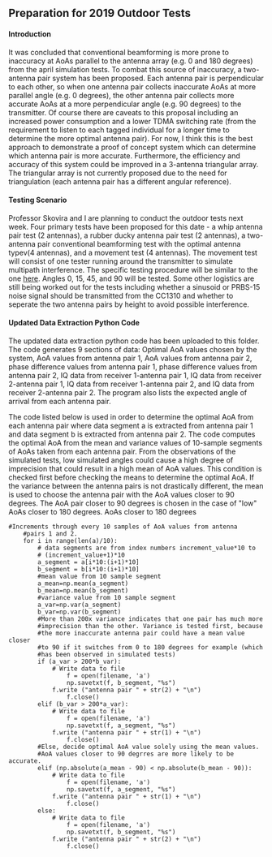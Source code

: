 ## Preparation for 2019 Outdoor Tests

#### Introduction
It was concluded that conventional beamforming is more prone to inaccuracy at AoAs parallel to the antenna array (e.g. 0 and 180 degrees) from the april simulation tests. To combat this source of inaccuracy, a two-antenna pair system has been proposed. Each antenna pair is perpendicular to each other, so when one antenna pair collects inaccurate AoAs at more parallel angle (e.g. 0 degrees), the other antenna pair collects more accurate AoAs at a more perpendicular angle (e.g. 90 degrees) to the transmitter. Of course there are caveats to this proposal including an increased power consumption and a lower TDMA switching rate (from the requirement to listen to each tagged individual for a longer time to determine the more optimal antenna pair). For now, I think this is the best approach to demonstrate a proof of concept system which can determine which antenna pair is more accurate. Furthermore, the efficiency and accuracy of this system could be improved in a 3-antenna triangular array. The triangular array is not currently proposed due to the need for triangulation (each antenna pair has a different angular reference). 

#### Testing Scenario
Professor Skovira and I are planning to conduct the outdoor tests next week. Four primary tests have been proposed for this date - a whip antenna pair test (2 antennas), a rubber ducky antenna pair test (2 antennas), a two-antenna pair conventional beamforming test with the optimal antenna typev(4 antennas), and a movement test (4 antennas). The movement test will consist of one tester running around the transmitter to simulate multipath interference. The specific testing procedure will be similar to the one [here](https://github.com/jakapoor/AMRUPT/tree/master/Tests/12-20-2018%20Outdoor%20Tests). Angles 0, 15, 45, and 90 will be tested. Some other logistics are still being worked out for the tests including whether a sinusoid or PRBS-15 noise signal should be transmitted from the CC1310 and whether to seperate the two antenna pairs by height to avoid possible interference.

#### Updated Data Extraction Python Code
The updated data extraction python code has been uploaded to this folder. The code generates 9 sections of data: Optimal AoA values chosen by the system, AoA values from antenna pair 1, AoA values from antenna pair 2, phase difference values from antenna pair 1, phase difference values from antenna pair 2, IQ data from receiver 1-antenna pair 1, IQ data from receiver 2-antenna pair 1, IQ data from receiver 1-antenna pair 2, and IQ data from receiver 2-antenna pair 2. The program also lists the expected angle of arrival from each antenna pair.

The code listed below is used in order to determine the optimal AoA from each antenna pair where data segment a is extracted from antenna pair 1 and data segment b is extracted from antenna pair 2. The code computes the optimal AoA from the mean and variance values of 10-sample segments of AoAs taken from each antenna pair. From the observations of the simulated tests, low simulated angles could cause a high degree of imprecision that could result in a high mean of AoA values. This condition is checked first before checking the means to determine the optimal AoA. If the variance between the antenna pairs is not drastically different, the mean is used to choose the antenna pair with the  AoA values closer to 90 degrees. The AoA pair closer to 90 degrees is chosen in the case of "low" AoAs closer to 180 degrees. AoAs closer to 180 degrees 

```
#Increments through every 10 samples of AoA values from antenna
	#pairs 1 and 2.
	for i in range(len(a)/10):
		# data segments are from index numbers increment_value*10 to
		# (increment_value+1)*10
		a_segment = a[i*10:(i+1)*10]
		b_segment = b[i*10:(i+1)*10]
		#mean value from 10 sample segment
		a_mean=np.mean(a_segment)
		b_mean=np.mean(b_segment)
		#variance value from 10 sample segment
		a_var=np.var(a_segment)
		b_var=np.var(b_segment)
		#More than 200x variance indicates that one pair has much more
		#imprecision than the other. Variance is tested first, because
		#the more inaccurate antenna pair could have a mean value closer
		#to 90 if it switches from 0 to 180 degrees for example (which
		#has been observed in simulated tests)
		if (a_var > 200*b_var):
			# Write data to file
        		f = open(filename, 'a')
        		np.savetxt(f, b_segment, "%s")
			f.write ("antenna pair " + str(2) + "\n")
        		f.close()
		elif (b_var > 200*a_var):
			# Write data to file
        		f = open(filename, 'a')
        		np.savetxt(f, a_segment, "%s")
			f.write ("antenna pair " + str(1) + "\n")
        		f.close()
		#Else, decide optimal AoA value solely using the mean values. 
		#AoA values closer to 90 degrres are more likely to be accurate.
		elif (np.absolute(a_mean - 90) < np.absolute(b_mean - 90)):
			# Write data to file
        		f = open(filename, 'a')
        		np.savetxt(f, a_segment, "%s")
			f.write ("antenna pair " + str(1) + "\n")
        		f.close()
		else:
			# Write data to file
        		f = open(filename, 'a')
        		np.savetxt(f, b_segment, "%s")
			f.write ("antenna pair " + str(2) + "\n")
        		f.close()
```

